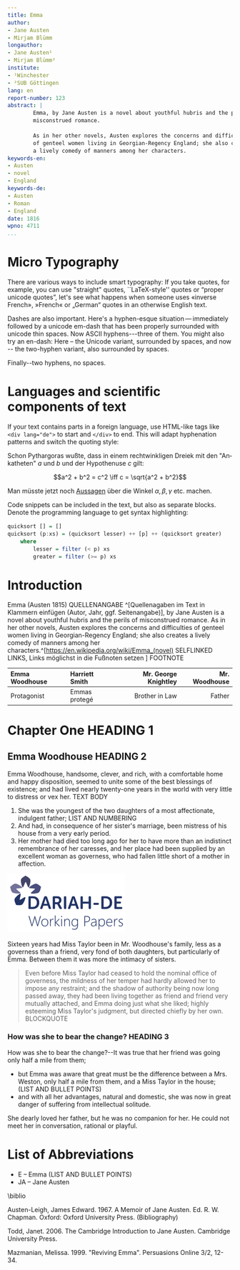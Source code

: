 ```yaml
---
title: Emma 
author:
- Jane Austen
- Mirjam Blümm
longauthor:
- Jane Austen¹
- Mirjam Blümm²
institute: 
- ¹Winchester
- ²SUB Göttingen
lang: en
report-number: 123
abstract: |
        Emma, by Jane Austen is a novel about youthful hubris and the perils of
        misconstrued romance. 
        
        As in her other novels, Austen explores the concerns and difficulties
        of genteel women living in Georgian-Regency England; she also creates
        a lively comedy of manners among her characters. 
keywords-en: 
- Austen
- novel
- England 
keywords-de: 
- Austen
- Roman
- England 
date: 1816
wpno: 4711
...
```


# Micro Typography

There are various ways to include smart typography: If you take quotes, for example, you can use "straight" quotes, ``LaTeX-style'' quotes or “proper unicode quotes”, let's see what happens when someone uses «inverse French», »French« or „German“ quotes in an otherwise English text.

Dashes are also important. Here's a hyphen-esque situation — immediately followed by a unicode em-dash that has been properly surrounded with unicode thin spaces. Now ASCII hyphens---three of them. You might also try an en-dash: Here – the Unicode variant, surrounded by spaces, and now -- the two-hyphen variant, also surrounded by spaces.

Finally--two hyphens, no spaces.


# Languages and scientific components of text

If your text contains parts in a foreign language, use HTML-like tags like `<div lang="de">` to start and `</div>` to end. This will adapt hyphenation patterns and switch the quoting style:

<div lang="de">

Schon Pythargoras wußte, dass in einem rechtwinkligen Dreiek mit den "Ankatheten" $a$ und $b$ und der Hypothenuse $c$ gilt:

$$a^2 + b^2 = c^2 \iff c = \sqrt{a^2 + b^2}$$

Man müsste jetzt noch [Aussagen](http://de.wikipedia.org/Aussage) über die Winkel $\alpha, \beta, \gamma$ etc. machen.

</div>

Code snippets can be included in the text, but also as separate blocks. Denote the programming language to get syntax highlighting:

```haskell
quicksort [] = []
quicksort (p:xs) = (quicksort lesser) ++ [p] ++ (quicksort greater)
    where
        lesser = filter (< p) xs
        greater = filter (>= p) xs
```

# Introduction 

 Emma (Austen 1815) QUELLENANGABE ^[Quellenagaben im Text in Klammern einfügen (Autor, Jahr, ggf. Seitenangabe)], by Jane Austen is a novel about youthful hubris and the perils of misconstrued romance. As in her other novels, Austen explores the concerns and difficulties of genteel women living in Georgian-Regency England; she also creates a lively comedy of manners among her characters.^[<https://en.wikipedia.org/wiki/Emma_(novel)> SELFLINKED LINKS, Links möglichst in die Fußnoten setzen ] FOOTNOTE

| Emma Woodhouse | Harriett Smith | Mr. George Knightley  | Mr. Woodhouse |
| :------------- | :------------- |  -------------------: | -------------:|
| Protagonist    | Emmas protegé  | Brother in Law        | Father        |



# Chapter One HEADING 1 


## Emma Woodhouse HEADING 2 


Emma Woodhouse, handsome, clever, and rich, with a comfortable home and happy disposition, seemed to unite some of the best blessings of existence; and
had lived nearly twenty-one years in the world with very little to distress or vex her. TEXT BODY

1. She was the youngest of the two daughters of a most affectionate, indulgent father; LIST AND NUMBERING
2. And had, in consequence of her sister's marriage, been mistress of his house from a very early period.
3. Her mother had died too long ago for her to have more than an indistinct remembrance of her caresses, and her place had been supplied by an excellent woman as governess, who had fallen little short of a mother in affection.

![BILDUNTERSCHRIFT ](img/Logo_Working-Papers.png)

Sixteen years had Miss Taylor been in Mr. Woodhouse's family, less as a governess than a friend, very fond of both daughters, but particularly of Emma. Between them it was more the intimacy of sisters.

> Even before Miss Taylor had ceased to hold the nominal office of governess, the mildness of her temper had hardly allowed her to impose any restraint; and the shadow of authority being now long passed away, they had been living together as friend and friend very mutually attached, and Emma doing just what she liked; highly esteeming Miss Taylor's judgment, but directed chiefly by her own. BLOCKQUOTE 


### How was she to bear the change? HEADING 3 


How was she to bear the change?--It was true that her friend was going only half a mile from them;

- but Emma was aware that great must be the difference between a Mrs. Weston, only half a mile from them, and a Miss Taylor in the house; (LIST AND BULLET POINTS)
- and with all her advantages, natural and domestic, she was now in great danger of suffering from intellectual solitude.

She dearly loved her father, but he was no companion for her. He could not meet her in conversation, rational or playful.


# List of Abbreviations


- E – Emma (LIST AND BULLET POINTS)
- JA – Jane Austen


\biblio


Austen-Leigh, James Edward. 1967. A Memoir of Jane Austen. Ed. R. W. Chapman. Oxford: Oxford University Press. (Bibliography)

Todd, Janet. 2006. The Cambridge Introduction to Jane Austen. Cambridge University Press.

Mazmanian, Melissa. 1999. "Reviving Emma". Persuasions Online 3/2, 12-34.


